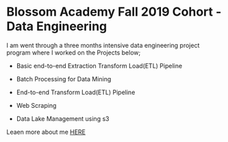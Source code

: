 <h1>Blossom Academy Fall 2019 Cohort - Data Engineering</h1>


I am went through a three months intensive data engineering project program where I worked on the Projects below;

- Basic end-to-end Extraction Transform Load(ETL) Pipeline

- Batch Processing for Data Mining

- End-to-end Transform Load(ETL) Pipeline

- Web Scraping

- Data Lake Management using s3




Leaen more about me <a href="https://priscilla100.github.io/" target="_blank">HERE</a> 
